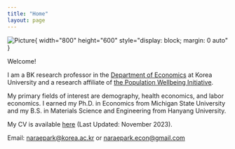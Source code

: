 ```yaml
---
title: "Home"
layout: page
---
```


![Picture](assets/photo/naraepark_.jpeg){ width="800" height="600" style="display: block; margin: 0 auto" }

Welcome! 

I am a BK research professor in the [Department of Economics](http://econ.korea.ac.kr/econ/) at Korea University and a research affiliate of [the Population Wellbeing Initiative](https://sites.utexas.edu/pwi/). 

My primary fields of interest are demography, health economics, and labor economics. I earned my Ph.D. in Economics from Michigan State University and my B.S. in Materials Science and Engineering from Hanyang University. 

My CV is available [here](assets/cv/cv_parkn.pdf) (Last Updated: November 2023).

Email: [naraepark@korea.ac.kr](mailto:naraepark@korea.ac.kr) or [naraepark.econ@gmail.com](mailto:naraepark.econ@gmail.com)
